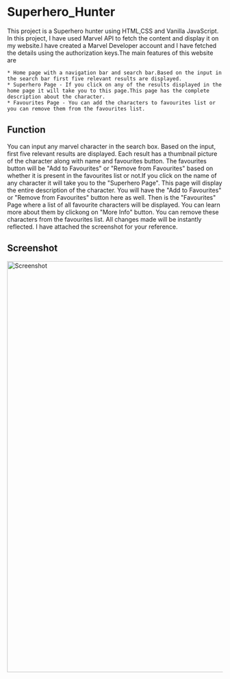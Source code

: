# Superhero_Hunter

This project is a Superhero hunter using HTML,CSS and Vanilla JavaScript. In this project, I have used Marvel API to fetch the content and display it on my website.I have created a Marvel Developer account and I have fetched the details using the authorization keys.The main features of this website are

    * Home page with a navigation bar and search bar.Based on the input in the search bar first five relevant results are displayed.
    * Superhero Page - If you click on any of the results displayed in the home page it will take you to this page.This page has the complete description about the character.
    * Favourites Page - You can add the characters to favourites list or you can remove them from the favourites list. 


## Function

You can input any marvel character in the search box. Based on the input, first five relevant results are displayed. Each result has a thumbnail picture of the character along with name and favourites button. The favourites button will be "Add to Favourites" or "Remove from Favourites" based on whether it is present in the favourites list or not.If you click on the name of any character it will take you to the "Superhero Page". This page will display the entire description of the character. You will  have the  "Add to Favourites" or "Remove from Favourites" button here as well. Then is the "Favourites" Page where a list of all favourite characters will be displayed. You can learn more about them by clickong on "More Info" button. You can remove these characters from the favourites list. All changes made will be instantly reflected. I have attached the screenshot for your reference.

## Screenshot
<img width="958" alt="Screenshot" src="https://github.com/Vishalini24/Superhero_Hunter/assets/63181262/aa9d35de-5b57-4e05-8967-7b387c8db72e">

